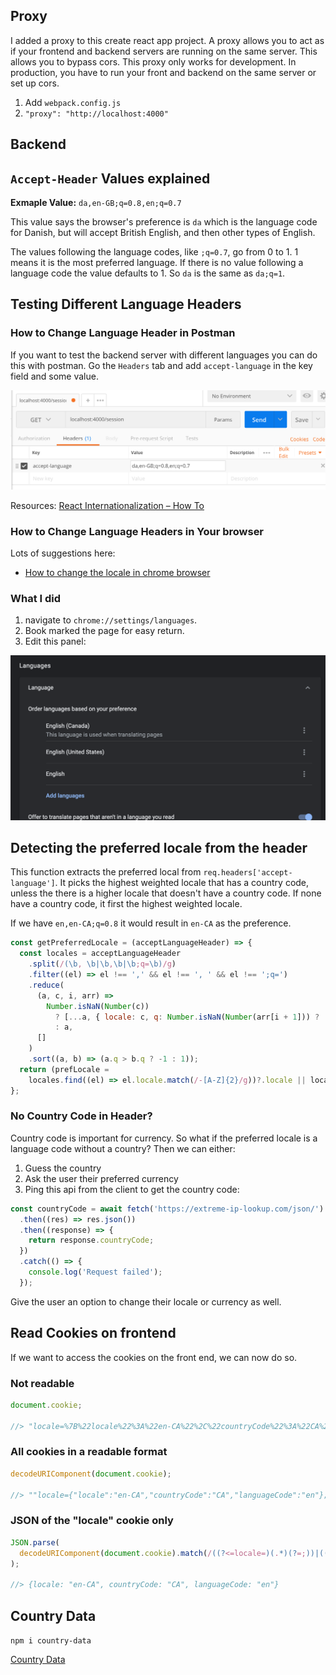 ## Proxy

I added a proxy to this create react app project. A proxy allows you to act as if your frontend and backend servers are running on the same server. This allows you to bypass cors. This proxy only works for development. In production, you have to run your front and backend on the same server or set up cors.

1. Add `webpack.config.js`
2. `"proxy": "http://localhost:4000"`

## Backend

## `Accept-Header` Values explained

**Exmaple Value:** `da,en-GB;q=0.8,en;q=0.7`

This value says the browser's preference is `da` which is the language code for Danish, but will accept British English, and then other types of English.

The values following the language codes, like `;q=0.7`, go from 0 to 1. 1 means it is the most preferred language. If there is no value following a language code the value defaults to 1. So `da` is the same as `da;q=1`.

## Testing Different Language Headers

### How to Change Language Header in Postman

If you want to test the backend server with different languages you can do this with postman. Go the `Headers` tab and add `accept-language` in the key field and some value.

<img src = "imgs/postman.png">

Resources: [React Internationalization – How To](https://www.smashingmagazine.com/2017/01/internationalizing-react-apps/)

### How to Change Language Headers in Your browser

Lots of suggestions here:

- [How to change the locale in chrome browser](https://stackoverflow.com/questions/37221494/how-to-change-the-locale-in-chrome-browser)

### What I did

1. navigate to `chrome://settings/languages`.
2. Book marked the page for easy return.
3. Edit this panel:

<img src="imgs/chrome.png">

## Detecting the preferred locale from the header

This function extracts the preferred local from `req.headers['accept-language']`. It picks the highest weighted locale that has a country code, unless the there is a higher locale that doesn't have a country code. If none have a country code, it first the highest weighted locale.

If we have `en,en-CA;q=0.8` it would result in `en-CA` as the preference.

```javascript
const getPreferredLocale = (acceptLanguageHeader) => {
  const locales = acceptLanguageHeader
    .split(/(\b, \b|\b,\b|\b;q=\b)/g)
    .filter((el) => el !== ',' && el !== ', ' && el !== ';q=')
    .reduce(
      (a, c, i, arr) =>
        Number.isNaN(Number(c))
          ? [...a, { locale: c, q: Number.isNaN(Number(arr[i + 1])) ? '1' : arr[i + 1] }]
          : a,
      []
    )
    .sort((a, b) => (a.q > b.q ? -1 : 1));
  return (prefLocale =
    locales.find((el) => el.locale.match(/-[A-Z]{2}/g))?.locale || locales[0].locale);
};
```

### No Country Code in Header?

Country code is important for currency. So what if the preferred locale is a language code without a country? Then we can either:

1. Guess the country
2. Ask the user their preferred currency
3. Ping this api from the client to get the country code:

```javascript
const countryCode = await fetch('https://extreme-ip-lookup.com/json/')
  .then((res) => res.json())
  .then((response) => {
    return response.countryCode;
  })
  .catch(() => {
    console.log('Request failed');
  });
```

Give the user an option to change their locale or currency as well.

## Read Cookies on frontend

If we want to access the cookies on the front end, we can now do so.

### Not readable

```javascript
document.cookie;

//> "locale=%7B%22locale%22%3A%22en-CA%22%2C%22countryCode%22%3A%22CA%22%2C%22languageCode%22%3A%22en%22%7D othercookie=somevalue"
```

### All cookies in a readable format

```javascript
decodeURIComponent(document.cookie);

//> ""locale={"locale":"en-CA","countryCode":"CA","languageCode":"en"}; othercookie=somevalue""
```

### JSON of the "locale" cookie only

```javascript
JSON.parse(
  decodeURIComponent(document.cookie).match(/((?<=locale=)(.*)(?=;))|((?<=locale=)(.*)(?=))/)[0]
);

//> {locale: "en-CA", countryCode: "CA", languageCode: "en"}
```

## Country Data

`npm i country-data`

[Country Data](https://www.npmjs.com/package/country-data)
